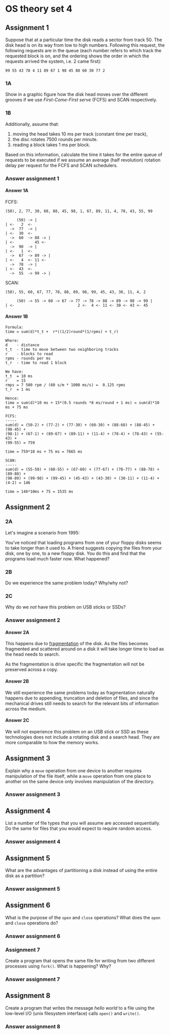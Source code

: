 # OS theory set 4

## Assignment 1

Suppose that at a particular time the disk reads a sector from track 50.
The disk head is on its way from low to high numbers.
Following this request, the following requests are in the queue (each number
refers to which track the requested block is on, and the ordering shows the order
in which the requests arrived the system, i.e. 2 came first):

```text
99 55 43 78 4 11 89 67 1 98 45 88 60 30 77 2
```

### 1A

Show in a graphic figure how the disk head moves over the different grooves if
we use *First-Come-First serve* (FCFS) and SCAN respectively.

### 1B

Additionally, assume that:

1. moving the head takes 10 ms per track (constant time per track),
1. the disc rotates 7500 rounds per minute.
1. reading a block takes 1 ms per block.

Based on this information, calculate the time it takes for the entire queue of
requests to be executed if we assume an average (half revolution) rotation delay
per request for the FCFS and SCAN schedulers.

### Answer assignment 1

#### Answer 1A

FCFS:

`(50), 2, 77, 30, 60, 88, 45, 98, 1, 67, 89, 11, 4, 78, 43, 55, 99`

```text
     (50) -> |
| <-   2  <-
  ->  77  -> |
| <-  30  <-
  ->  60  -> 88 -> |
| <-         45 <-
  ->  98  -> |
| <-   1  <-
  ->  67  -> 89 -> |
| <-   4  <- 11 <-
  ->  78  -> |
| <-  43  <-
  ->  55  -> 99 -> |
```

SCAN:

`(50), 55, 60, 67, 77, 78, 88, 89, 98, 99, 45, 43, 30, 11, 4, 2`

```text
     (50) -> 55 -> 60 -> 67 -> 77 -> 78 -> 88 -> 89 -> 98 -> 99 |
| <-                            2 <-  4 <- 11 <- 30 <- 43 <- 45
```

#### Answer 1B

```text
Formula:
time = sum(d)*t_t +  r*((1/2)round*(1/rpms) + t_r)

Where:
d    - distance
t_t  - time to move between two neighboring tracks
r    - blocks to read
rpms - rounds per ms
t_r  - time to read 1 block

We have:
t_t  = 10 ms
r    = 15
rmps = 7 500 rpm / (60 s/m * 1000 ms/s) =  0.125 rpms
t_r  = 1 ms

Hence:
time = sum(d)*10 ms + 15*(0.5 rounds *8 ms/round + 1 ms) = sum(d)*10 ms + 75 ms

FCFS:
-----
sum(d) = (50-2) + (77-2) + (77-30) + (60-30) + (88-60) + (88-45) + (98-45) +
(98-1) + (67-1) + (89-67) + (89-11) + (11-4) + (78-4) + (78-43) + (55-43) +
(99-55) = 759

time = 759*10 ms + 75 ms = 7665 ms

SCAN:
-----
sum(d) = (55-50) + (60-55) + (67-60) + (77-67) + (78-77) + (88-78) + (89-88) +
(98-89) + (99-98) + (99-45) + (45-43) + (43-30) + (30-11) + (11-4) + (4-2) = 146

time = 146*10ms + 75 = 1535 ms
```

## Assignment 2

### 2A

Let's imagine a scenario from 1995:

You've noticed that loading programs from one of your floppy disks seems to take
longer than it used to.
A friend suggests copying the files from your disk, one by one, to a new floppy
disk.
You do this and find that the programs load much faster now. What happened?

### 2B

Do we experience the same problem today? Why/why not?

### 2C

Why do we *not* have this problem on USB sticks or SSDs?

### Answer assignment 2

#### Answer 2A

This happens due to
[fragmentation](https://en.wikipedia.org/wiki/File_system_fragmentation) of
the disk.
As the files becomes fragmented and scattered around on a disk it will take
longer time to load as the head needs to search.

As the fragmentation is drive specific the fragmentation will not be preserved
across a copy.

#### Answer 2B

We still experience the same problems today as fragmentation naturally happens
due to appending, truncation and deletion of files, and since the mechanical
drives still needs to search for the relevant bits of information across the
medium.

#### Answer 2C

We will not experience this problem on an USB stick or SSD as these technologies
does not include a rotating disk and a search head.
They are more comparable to how the memory works.

## Assignment 3

Explain why a `move` operation from one device to another requires manipulation
of the file itself, while a `move` operation from one place to another on the
same device only involves manipulation of the directory.

### Answer assignment 3

## Assignment 4

List a number of file types that you will assume are accessed sequentially.
Do the same for files that you would expect to require random access.

### Answer assignment 4

## Assignment 5

What are the advantages of partitioning a disk instead of using the entire disk
as a partition?

### Answer assignment 5

## Assignment 6

What is the purpose of the `open` and `close` operations?
What does the `open` and `close` operations do?

### Answer assignment 6

### Assignment 7

Create a program that opens the same file for writing from two different
processes using `fork()`.
What is happening? Why?

### Answer assignment 7

## Assignment 8

Create a program that writes the message *hello world* to a file using the
low-level I/O (unix filesystem interface) calls `open()` and `write()`.

### Answer assignment 8
